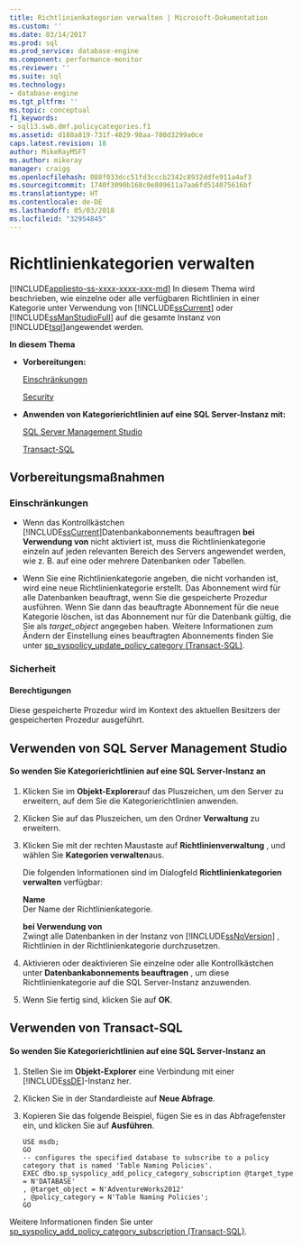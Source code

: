 ```yaml
---
title: Richtlinienkategorien verwalten | Microsoft-Dokumentation
ms.custom: ''
ms.date: 03/14/2017
ms.prod: sql
ms.prod_service: database-engine
ms.component: performance-monitor
ms.reviewer: ''
ms.suite: sql
ms.technology:
- database-engine
ms.tgt_pltfrm: ''
ms.topic: conceptual
f1_keywords:
- sql13.swb.dmf.policycategories.f1
ms.assetid: d188a819-731f-4029-98aa-780d3299a0ce
caps.latest.revision: 18
author: MikeRayMSFT
ms.author: mikeray
manager: craigg
ms.openlocfilehash: 088f033dcc51fd3cccb2342c8932ddfe911a4af3
ms.sourcegitcommit: 1740f3090b168c0e809611a7aa6fd514075616bf
ms.translationtype: HT
ms.contentlocale: de-DE
ms.lasthandoff: 05/03/2018
ms.locfileid: "32954845"
---
```

# <a name="manage-policy-categories"></a>Richtlinienkategorien verwalten
[!INCLUDE[appliesto-ss-xxxx-xxxx-xxx-md](../../includes/appliesto-ss-xxxx-xxxx-xxx-md.md)]
  In diesem Thema wird beschrieben, wie einzelne oder alle verfügbaren Richtlinien in einer Kategorie unter Verwendung von [!INCLUDE[ssCurrent](../../includes/sscurrent-md.md)] oder [!INCLUDE[ssManStudioFull](../../includes/ssmanstudiofull-md.md)] auf die gesamte Instanz von [!INCLUDE[tsql](../../includes/tsql-md.md)]angewendet werden.  
  
 **In diesem Thema**  
  
-   **Vorbereitungen:**  
  
     [Einschränkungen](#Restrictions)  
  
     [Security](#Security)  
  
-   **Anwenden von Kategorierichtlinien auf eine SQL Server-Instanz mit:**  
  
     [SQL Server Management Studio](#SSMSProcedure)  
  
     [Transact-SQL](#TsqlProcedure)  
  
##  <a name="BeforeYouBegin"></a> Vorbereitungsmaßnahmen  
  
###  <a name="Restrictions"></a> Einschränkungen  
  
-   Wenn das Kontrollkästchen [!INCLUDE[ssCurrent](../../includes/sscurrent-md.md)]Datenbankabonnements beauftragen **bei Verwendung von** nicht aktiviert ist, muss die Richtlinienkategorie einzeln auf jeden relevanten Bereich des Servers angewendet werden, wie z. B. auf eine oder mehrere Datenbanken oder Tabellen.  
  
-   Wenn Sie eine Richtlinienkategorie angeben, die nicht vorhanden ist, wird eine neue Richtlinienkategorie erstellt. Das Abonnement wird für alle Datenbanken beauftragt, wenn Sie die gespeicherte Prozedur ausführen. Wenn Sie dann das beauftragte Abonnement für die neue Kategorie löschen, ist das Abonnement nur für die Datenbank gültig, die Sie als *target_object* angegeben haben. Weitere Informationen zum Ändern der Einstellung eines beauftragten Abonnements finden Sie unter [sp_syspolicy_update_policy_category &#40;Transact-SQL&#41;](../../relational-databases/system-stored-procedures/sp-syspolicy-update-policy-category-transact-sql.md).  
  
###  <a name="Security"></a> Sicherheit  
  
####  <a name="Permissions"></a> Berechtigungen  
 Diese gespeicherte Prozedur wird im Kontext des aktuellen Besitzers der gespeicherten Prozedur ausgeführt.  
  
##  <a name="SSMSProcedure"></a> Verwenden von SQL Server Management Studio  
  
#### <a name="to-apply-category-policies-to-a-sql-server-instance"></a>So wenden Sie Kategorierichtlinien auf eine SQL Server-Instanz an  
  
1.  Klicken Sie im **Objekt-Explorer**auf das Pluszeichen, um den Server zu erweitern, auf dem Sie die Kategorierichtlinien anwenden.  
  
2.  Klicken Sie auf das Pluszeichen, um den Ordner **Verwaltung** zu erweitern.  
  
3.  Klicken Sie mit der rechten Maustaste auf **Richtlinienverwaltung** , und wählen Sie **Kategorien verwalten**aus.  
  
     Die folgenden Informationen sind im Dialogfeld **Richtlinienkategorien verwalten** verfügbar:  
  
     **Name**  
     Der Name der Richtlinienkategorie.  
  
     **bei Verwendung von**  
     Zwingt alle Datenbanken in der Instanz von [!INCLUDE[ssNoVersion](../../includes/ssnoversion-md.md)] , Richtlinien in der Richtlinienkategorie durchzusetzen.  
  
4.  Aktivieren oder deaktivieren Sie einzelne oder alle Kontrollkästchen unter **Datenbankabonnements beauftragen** , um diese Richtlinienkategorie auf die SQL Server-Instanz anzuwenden.  
  
5.  Wenn Sie fertig sind, klicken Sie auf **OK**.  
  
##  <a name="TsqlProcedure"></a> Verwenden von Transact-SQL  
  
#### <a name="to-apply-category-policies-to-a-sql-server-instance"></a>So wenden Sie Kategorierichtlinien auf eine SQL Server-Instanz an  
  
1.  Stellen Sie im **Objekt-Explorer** eine Verbindung mit einer [!INCLUDE[ssDE](../../includes/ssde-md.md)]-Instanz her.  
  
2.  Klicken Sie in der Standardleiste auf **Neue Abfrage**.  
  
3.  Kopieren Sie das folgende Beispiel, fügen Sie es in das Abfragefenster ein, und klicken Sie auf **Ausführen**.  
  
    ```  
    USE msdb;  
    GO  
    -- configures the specified database to subscribe to a policy category that is named 'Table Naming Policies'.  
    EXEC dbo.sp_syspolicy_add_policy_category_subscription @target_type = N'DATABASE'  
    , @target_object = N'AdventureWorks2012'  
    , @policy_category = N'Table Naming Policies';  
    GO  
    ```  
  
 Weitere Informationen finden Sie unter [sp_syspolicy_add_policy_category_subscription &#40;Transact-SQL&#41;](../../relational-databases/system-stored-procedures/sp-syspolicy-add-policy-category-subscription-transact-sql.md).  
  
  

